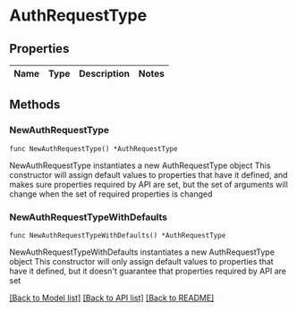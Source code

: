 # AuthRequestType

## Properties

Name | Type | Description | Notes
------------ | ------------- | ------------- | -------------

## Methods

### NewAuthRequestType

`func NewAuthRequestType() *AuthRequestType`

NewAuthRequestType instantiates a new AuthRequestType object
This constructor will assign default values to properties that have it defined,
and makes sure properties required by API are set, but the set of arguments
will change when the set of required properties is changed

### NewAuthRequestTypeWithDefaults

`func NewAuthRequestTypeWithDefaults() *AuthRequestType`

NewAuthRequestTypeWithDefaults instantiates a new AuthRequestType object
This constructor will only assign default values to properties that have it defined,
but it doesn't guarantee that properties required by API are set


[[Back to Model list]](../README.md#documentation-for-models) [[Back to API list]](../README.md#documentation-for-api-endpoints) [[Back to README]](../README.md)


